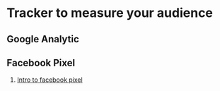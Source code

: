 # Tracker to measure your audience

## Google Analytic

## Facebook Pixel
  1. [Intro to facebook pixel][intro-fbx]


[intro-fbx]: https://www.shopify.com/blog/72787269-relax-advertising-on-facebook-just-got-a-lot-easier
